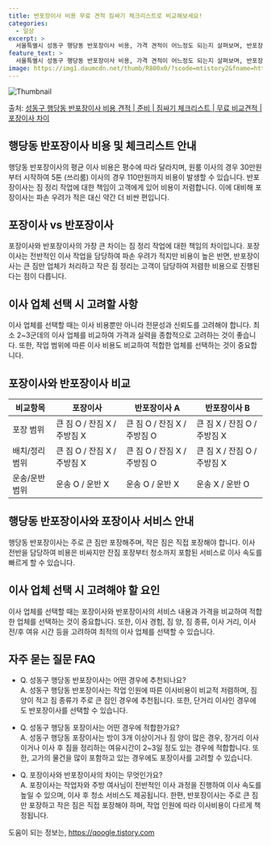 ```yaml
---
title: 반포장이사 비용 무료 견적 짐싸기 체크리스트로 비교해보세요!
categories:
  - 일상
excerpt: >
  서울특별시 성동구 행당동 반포장이사 비용, 가격 견적이 어느정도 되는지 살펴보며, 반포장이사를 준비함에 있어 짐싸기 준비 체크리스트가 무엇인지 보겠습니다. 마지막으로 포장이사와 차이점을 통해 무료 비교견적으로 어떤 것이 더 합리적인 선택인지 공유 드립니다.성동구 행당동 포장이사 견적 샘플 보기 👈 클릭성동구 행당동 포장이사 가격 살펴보기 👈 클릭성동구 행당동 반포장이사 평균 이사 비용평수성동구 행당동 평균 이사 비용원룸 이사9평 이하 (1톤)30만원~투룸/쓰리룸 이사16평 ~ 20평 (2.5톤)80만원~쓰리룸 이사21평 (5톤) ~110만원~우리집 무료 이사견적 받기 👈 클릭포장 vs 반포장: 이사 방법 비교포장이사와 반포장이사의 가장 큰 차이는 짐 정리 작업에 대한 책임의 차이입니다.포장이사는 이..
feature_text: >
  서울특별시 성동구 행당동 반포장이사 비용, 가격 견적이 어느정도 되는지 살펴보며, 반포장이사를 준비함에 있어 짐싸기 준비 체크리스트가 무엇인지 보겠습니다. 마지막으로 포장이사와 차이점을 통해 무료 비교견적으로 어떤 것이 더 합리적인 선택인지 공유 드립니다.성동구 행당동 포장이사 견적 샘플 보기 👈 클릭성동구 행당동 포장이사 가격 살펴보기 👈 클릭성동구 행당동 반포장이사 평균 이사 비용평수성동구 행당동 평균 이사 비용원룸 이사9평 이하 (1톤)30만원~투룸/쓰리룸 이사16평 ~ 20평 (2.5톤)80만원~쓰리룸 이사21평 (5톤) ~110만원~우리집 무료 이사견적 받기 👈 클릭포장 vs 반포장: 이사 방법 비교포장이사와 반포장이사의 가장 큰 차이는 짐 정리 작업에 대한 책임의 차이입니다.포장이사는 이..
image: https://img1.daumcdn.net/thumb/R800x0/?scode=mtistory2&fname=https%3A%2F%2Fblog.kakaocdn.net%2Fdn%2FHt5mB%2FbtsHbVcHeAU%2F0aYM3Q0WSvwcmeJ10fkqB1%2Fimg.webp
---
```


![Thumbnail](https://img1.daumcdn.net/thumb/R800x0/?scode=mtistory2&fname=https%3A%2F%2Fblog.kakaocdn.net%2Fdn%2FHt5mB%2FbtsHbVcHeAU%2F0aYM3Q0WSvwcmeJ10fkqB1%2Fimg.webp)

<p>출처: <a href="https://qoogle.tistory.com/9933" rel="dofollow">성동구 행당동 반포장이사 비용 견적 | 준비 | 짐싸기 체크리스트 | 무료 비교견적 | 포장이사 차이</a> </p>

## 행당동 반포장이사 비용 및 체크리스트 안내

행당동 반포장이사의 평균 이사 비용은 평수에 따라 달라지며, 원룸 이사의 경우 30만원부터 시작하여 5톤 (쓰리룸) 이사의 경우
110만원까지 비용이 발생할 수 있습니다. 반포장이사는 짐 정리 작업에 대한 책임이 고객에게 있어 비용이 저렴합니다. 이에 대비해 포장이사는
파손 우려가 적은 대신 약간 더 비싼 편입니다.

## **포장이사 vs 반포장이사**

포장이사와 반포장이사의 가장 큰 차이는 짐 정리 작업에 대한 책임의 차이입니다. 포장이사는 전반적인 이사 작업을 담당하여 파손 우려가 적지만
비용이 높은 반면, 반포장이사는 큰 짐만 업체가 처리하고 작은 짐 정리는 고객이 담당하여 저렴한 비용으로 진행된다는 점이 다릅니다.

## **이사 업체 선택 시 고려할 사항**

이사 업체를 선택할 때는 이사 비용뿐만 아니라 전문성과 신뢰도를 고려해야 합니다. 최소 2~3군데의 이사 업체를 비교하여 가격과 실력을
종합적으로 고려하는 것이 좋습니다. 또한, 작업 범위에 따른 이사 비용도 비교하여 적합한 업체를 선택하는 것이 중요합니다.

## **포장이사와 반포장이사 비교**

**비교항목** | **포장이사** | **반포장이사 A** | **반포장이사 B**  
---|---|---|---  
포장 범위 | 큰 짐 O / 잔짐 X / 주방짐 X | 큰 짐 O / 잔짐 X / 주방짐 O | 큰 짐 X / 잔짐 O / 주방짐 X  
배치/정리 범위 | 큰 짐 O / 잔짐 X / 주방짐 X | 큰 짐 O / 잔짐 X / 주방짐 O | 큰 짐 X / 잔짐 O / 주방짐 X  
운송/운반 범위 | 운송 O / 운반 X | 운송 O / 운반 X | 운송 X / 운반 O  
  
## **행당동 반포장이사와 포장이사 서비스 안내**

행당동 반포장이사는 주로 큰 짐만 포장해주며, 작은 짐은 직접 포장해야 합니다. 이사 전반을 담당하여 비용은 비싸지만 잔짐 포장부터 청소까지
포함된 서비스로 이사 속도를 빠르게 할 수 있습니다.

## **이사 업체 선택 시 고려해야 할 요인**

이사 업체를 선택할 때는 포장이사와 반포장이사의 서비스 내용과 가격을 비교하여 적합한 업체를 선택하는 것이 중요합니다. 또한, 이사 경험,
짐 양, 짐 종류, 이사 거리, 이사 전/후 여유 시간 등을 고려하여 최적의 이사 업체를 선택할 수 있습니다.

## **자주 묻는 질문 FAQ**

  * Q. 성동구 행당동 반포장이사는 어떤 경우에 추천되나요?  
A. 성동구 행당동 반포장이사는 작업 인원에 따른 이사비용이 비교적 저렴하며, 짐 양이 적고 짐 종류가 주로 큰 짐인 경우에 추천됩니다.
또한, 단거리 이사인 경우에도 반포장이사를 선택할 수 있습니다.

  * Q. 성동구 행당동 포장이사는 어떤 경우에 적합한가요?  
A. 성동구 행당동 포장이사는 방이 3개 이상이거나 짐 양이 많은 경우, 장거리 이사이거나 이사 후 짐을 정리하는 여유시간이 2~3일 정도
있는 경우에 적합합니다. 또한, 고가의 물건을 많이 포함하고 있는 경우에도 포장이사를 고려할 수 있습니다.

  * Q. 포장이사와 반포장이사의 차이는 무엇인가요?  
A. 포장이사는 작업자와 주방 여사님이 전반적인 이사 과정을 진행하여 이사 속도를 높일 수 있으며, 이사 후 청소 서비스도 제공됩니다.
한편, 반포장이사는 주로 큰 짐만 포장하고 작은 짐은 직접 포장해야 하며, 작업 인원에 따라 이사비용이 다르게 책정됩니다.



 

도움이 되는 정보는, <a href="https://qoogle.tistory.com" rel="dofollow">https://qoogle.tistory.com</a>


